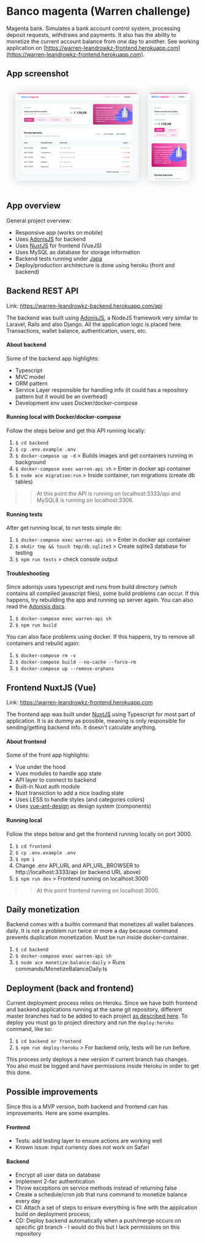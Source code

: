 # Banco magenta (Warren challenge)
Magenta bank. Simulates a bank account control system, processing deposit requests, withdraws and payments. It also has the ability to monetize the current account balance from one day to another. See working application on [https://warren-leandrowkz-frontend.herokuapp.com](https://warren-leandrowkz-frontend.herokuapp.com).

## App screenshot
![App Screenshot](screenshot.png)

## App overview
General project overview:
- Responsive app (works on mobile)
- Uses [AdonisJS](https://preview.adonisjs.com) for backend
- Uses [NuxtJS](https://nuxtjs.org) for frontend (VueJS)
- Uses MySQL as database for storage information
- Backend tests running under [Japa](https://github.com/thetutlage/japa)
- Deploy/production architecture is done using heroku (front and backend)

## Backend REST API
Link: https://warren-leandrowkz-backend.herokuapp.com/api

The backend was built using [AdonisJS](https://preview.adonisjs.com), a NodeJS framework very similar to Laravel, Rails and also Django. All the application logic is placed here. Transactions, wallet balance, authentication, users, etc.

#### About backend
Some of the backend app highlights:
- Typescript
- MVC model
- ORM pattern
- Service Layer responsible for handling info (it could has a repository pattern but it would be an overhead)
- Development env uses Docker/docker-compose

#### Running local with Docker/docker-compose
Follow the steps below and get this API running locally:
1. ```$ cd backend```
2. ```$ cp .env.example .env```
3. ```$ docker-compose up -d``` > Builds images and get containers running in background
4. ```$ docker-compose exec warren-api sh``` > Enter in docker api container
5. ```$ node ace migration:run``` > Inside container, run migrations (create db tables)
>> At this point the API is running on localhost:3333/api and MySQL8 is running on localhost:3306.

#### Running tests
After get running local, to run tests simple do:
1. ```$ docker-compose exec warren-api sh``` > Enter in docker api container
2. ```$ mkdir tmp && touch tmp/db.sqlite3``` > Create sqlite3 database for testing
3. ```$ npm run tests``` > check console output

#### Troubleshooting
Since adonisjs uses typescript and runs from build directory (which contains all compiled javascript files), some build problems can occur. If this happens, try rebuilding the app and running up server again. You can also read the [Adonisjs docs](https://preview.adonisjs.com/guides).
1. ```$ docker-compose exec warren-api sh```
2. ```$ npm run build```

You can also face problems using docker. If this happens, try to remove all containers and rebuild again:
1. ```$ docker-compose rm -v```
2. ```$ docker-compose build --no-cache --force-rm```
3. ```$ docker-compose up --remove-orphans```

## Frontend NuxtJS (Vue)
Link: https://warren-leandrowkz-frontend.herokuapp.com

The frontend app was built under [NuxtJS](https://nuxtjs.org) using Typescript for most part of application. It is as dummy as possible, meaning is only responsible for sending/getting backend info. It doesn't calculate anything.

#### About frontend
Some of the front app highlights:
- Vue under the hood
- Vuex modules to handle app state
- API layer to connect to backend
- Built-in Nuxt auth module
- Nuxt transiction to add a nice loading state
- Uses LESS to handle styles (and categories colors)
- Uses [vue-ant-design](https://antdv.com/components) as design system (components)

#### Running local
Follow the steps below and get the frontend running locally on port 3000.
1. ```$ cd frontend```
2. ```$ cp .env.example .env```
3. ```$ npm i```
4. Change .env API_URL and API_URL_BROWSER to http://localhost:3333/api (or backend URL above)
5. ```$ npm run dev``` > Frontend running on localhost:3000
>> At this point frontend running on localhost:3000.

## Daily monetization
Backend comes with a builtin command that monetizes all wallet balances daily. It is not a problem run twice or more a day because command prevents duplication monetization. Must be run inside docker-container.
1. ```$ cd backend```
2. ```$ docker-compose exec warren-api sh```
3. ```$ node ace monetize:balance:daily``` > Runs commands/MonetizeBalanceDaily.ts

## Deployment (back and frontend)
Current deployment process relies on Heroku. Since we have both frontend and backend applications running at the same git repository, different master branches had to be added to each project [as described here](https://adampaxton.com/how-to-deploy-to-multiple-heroku-apps-from-the-same-git-repository/). To deploy you must go to project directory and run the ```deploy:heroku``` command, like so:
1. ```$ cd backend or frontend```
2. ```$ npm run deploy:heroku``` > For backend only, tests will be run before.

This process only deploys a new version if current branch has changes. You also must be logged and have permissions inside Heroku in order to get this done.

## Possible improvements
Since this is a MVP version, both backend and frontend can has improvements. Here are some examples.

#### Frontend
- Tests: add testing layer to ensure actions are working well
- Known issue: input currency does not work on Safari

#### Backend
- Encrypt all user data on database
- Implement 2-fac authentication
- Throw exceptions on service methods instead of returning false
- Create a schedule/cron job that runs command to monetize balance every day
- CI: Attach a set of steps to ensure everything is fine with the application build on deployment process;
- CD: Deploy backend automatically when a push/merge occurs on specific git branch - I would do this but I lack permissions on this repository
